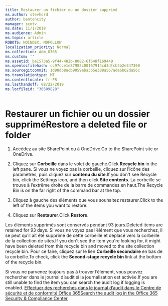 ```yaml
---
title: Restaurer un fichier ou un dossier supprimé
ms.author: stevhord
author: bentoncity
manager: scotv
ms.date: 11/1/2018
ms.audience: Admin
ms.topic: article
ROBOTS: NOINDEX, NOFOLLOW
localization_priority: Normal
ms.collection: Adm_O365
ms.custom: ''
ms.assetid: ba1573a5-9f44-482b-8082-6f648f169449
ms.openlocfilehash: cc97cce1e87982c00167914cd3dfcb4b2e347360
ms.sourcegitcommit: 1d98db8acb9959aba3b5e308a567ade6b62da56c
ms.translationtype: MT
ms.contentlocale: fr-FR
ms.lasthandoff: 08/22/2019
ms.locfileid: "36509828"
---
```

# <a name="restore-a-deleted-file-or-folder"></a><span data-ttu-id="8e273-102">Restaurer un fichier ou un dossier supprimé</span><span class="sxs-lookup"><span data-stu-id="8e273-102">Restore a deleted file or folder</span></span>

1. <span data-ttu-id="8e273-103">Accédez au site SharePoint ou à OneDrive.</span><span class="sxs-lookup"><span data-stu-id="8e273-103">Go to the SharePoint site or OneDrive.</span></span>
    
2. <span data-ttu-id="8e273-104">Cliquez sur **Corbeille** dans le volet de gauche.</span><span class="sxs-lookup"><span data-stu-id="8e273-104">Click **Recycle bin** in the left pane.</span></span> <span data-ttu-id="8e273-105">Si vous ne voyez pas la corbeille, cliquez sur l’icône des paramètres, puis cliquez sur **contenu du site**.</span><span class="sxs-lookup"><span data-stu-id="8e273-105">If you don't see Recycle bin, click the Settings icon, and then click **Site contents**.</span></span> <span data-ttu-id="8e273-106">La corbeille se trouve à l’extrême droite de la barre de commandes en haut.</span><span class="sxs-lookup"><span data-stu-id="8e273-106">The Recycle Bin is on the far right of the command bar at the top.</span></span>
    
3. <span data-ttu-id="8e273-107">Cliquez à gauche des éléments que vous souhaitez restaurer.</span><span class="sxs-lookup"><span data-stu-id="8e273-107">Click to the left of the items you want to restore.</span></span>
    
4. <span data-ttu-id="8e273-108">Cliquez sur **Restaurer**.</span><span class="sxs-lookup"><span data-stu-id="8e273-108">Click **Restore**.</span></span>
    
<span data-ttu-id="8e273-109">Les éléments supprimés sont conservés pendant 93 jours.</span><span class="sxs-lookup"><span data-stu-id="8e273-109">Deleted items are retained for 93 days.</span></span> <span data-ttu-id="8e273-110">Si vous ne voyez pas l’élément que vous recherchez, il se peut qu’il ait été supprimé de cette corbeille et déplacé vers la corbeille de la collection de sites.</span><span class="sxs-lookup"><span data-stu-id="8e273-110">If you don't see the item you're looking for, it might have been deleted from this recycle bin and moved to the site collection recycle bin.</span></span> <span data-ttu-id="8e273-111">Pour ce faire, cliquez sur le lien **Corbeille secondaire** en bas de la corbeille.</span><span class="sxs-lookup"><span data-stu-id="8e273-111">To check, click the **Second-stage recycle bin** link at the bottom of the recycle bin.</span></span> 
  
<span data-ttu-id="8e273-112">Si vous ne parvenez toujours pas à trouver l’élément, vous pouvez rechercher dans le journal d’audit si la journalisation est activée.</span><span class="sxs-lookup"><span data-stu-id="8e273-112">If you are still unable to find the item you can search the audit log if logging is enabled.</span></span> [<span data-ttu-id="8e273-113">Effectuer des recherches dans le journal d’audit dans le Centre de sécurité et de conformité Office 365</span><span class="sxs-lookup"><span data-stu-id="8e273-113">Search the audit log in the Office 365 Security &amp; Compliance Center</span></span>](https://support.office.com/article/0d4d0f35-390b-4518-800e-0c7ec95e946c.aspx)
  

